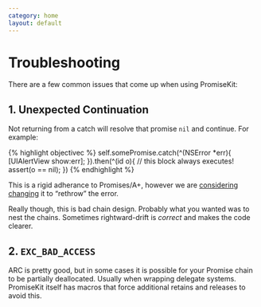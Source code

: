 ```yaml
---
category: home
layout: default
---
```


# Troubleshooting

There are a few common issues that come up when using PromiseKit:


## 1. Unexpected Continuation

Not returning from a catch will resolve that promise `nil` and continue. For example:

{% highlight objectivec %}
self.somePromise.catch(^(NSError *err){
    [UIAlertView show:err];
}).then(^(id o){
    // this block always executes!
    assert(o == nil);
})
{% endhighlight %}

This is a rigid adherance to Promises/A+, however we are [considering changing](https://github.com/mxcl/PromiseKit/issues/62) it to “rethrow” the error.

Really though, this is bad chain design. Probably what you wanted was to nest the chains. Sometimes rightward-drift is *correct* and makes the code clearer.


## 2. `EXC_BAD_ACCESS`

ARC is pretty good, but in some cases it is possible for your Promise chain to be partially deallocated. Usually when wrapping delegate systems. PromiseKit itself has macros that force additional retains and releases to avoid this.
